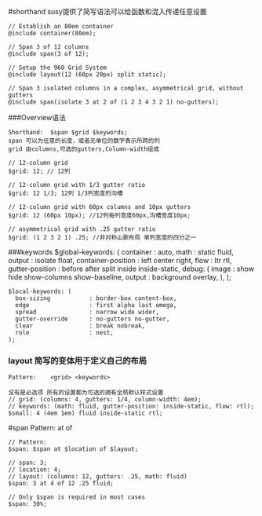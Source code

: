 #shorthand
susy提供了简写语法可以给函数和混入传递任意设置

    // Establish an 80em container
    @include container(80em);

    // Span 3 of 12 columns
    @include span(3 of 12);

    // Setup the 960 Grid System
    @include layout(12 (60px 20px) split static);

    // Span 3 isolated columns in a complex, asymmetrical grid, without gutters
    @include span(isolate 3 at 2 of (1 2 3 4 3 2 1) no-gutters);
    
 ###Overview语法 

 	Shorthand:	$span $grid $keywords;
    span 可以为任意的长度，或者无单位的数字表示所跨的列
    grid 由columns,可选的gutters,Column-width组成
    
    // 12-column grid
    $grid: 12; // 12列

    // 12-column grid with 1/3 gutter ratio
    $grid: 12 1/3; 12列 1/3列宽度的沟槽

    // 12-column grid with 60px columns and 10px gutters
    $grid: 12 (60px 10px); //12列每列宽度60px,沟槽宽度10px;

    // asymmetrical grid with .25 gutter ratio
    $grid: (1 2 3 2 1) .25; //非对称山歌布局 单列宽度的四分之一
    
    
###keywords
    $global-keywords: (
      container            : auto,
      math                 : static fluid,
      output               : isolate float,
      container-position   : left center right,
      flow                 : ltr rtl,
      gutter-position      : before after split inside inside-static,
      debug: (
        image              : show hide show-columns show-baseline,
        output             : background overlay,
      ),
    );

    $local-keywords: (
      box-sizing           : border-box content-box,
      edge                 : first alpha last omega,
      spread               : narrow wide wider,
      gutter-override      : no-gutters no-gutter,
      clear                : break nobreak,
      role                 : nest,
    );

### layout 简写的变体用于定义自己的布局
	Pattern:	<grid> <keywords>
    
    没有是必选项 所有的设置都为可选的拥有全局默认样式设置
    // grid: (columns: 4, gutters: 1/4, column-width: 4em);
    // keywords: (math: fluid, gutter-position: inside-static, flow: rtl);
    $small: 4 (4em 1em) fluid inside-static rtl;
    
    
#span
    Pattern:	<span> at <location> of <layout>

    // Pattern:
    $span: $span at $location of $layout;

    // span: 3;
    // location: 4;
    // layout: (columns: 12, gutters: .25, math: fluid)
    $span: 3 at 4 of 12 .25 fluid;

    // Only $span is required in most cases
    $span: 30%;


